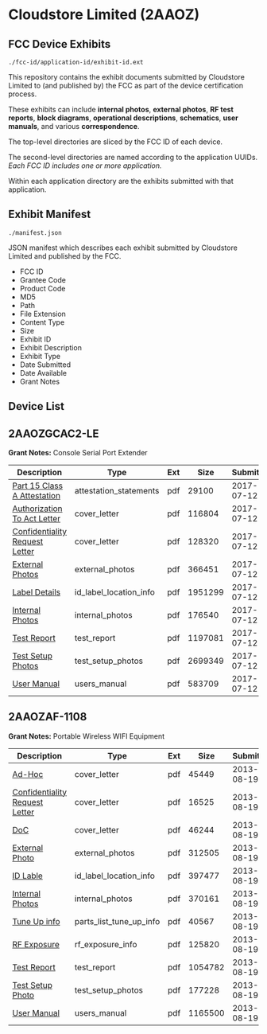 # Cloudstore Limited (2AAOZ)
## FCC Device Exhibits

```
./fcc-id/application-id/exhibit-id.ext
```

This repository contains the exhibit documents submitted by Cloudstore Limited to (and published by) the FCC as part of the device certification process.

These exhibits can include **internal photos**, **external photos**, **RF test reports**, **block diagrams**, **operational descriptions**, **schematics**, **user manuals**, and various **correspondence**.

The top-level directories are sliced by the FCC ID of each device.

The second-level directories are named according to the application UUIDs. *Each FCC ID includes one or more application.*

Within each application directory are the exhibits submitted with that application. 

## Exhibit Manifest

```
./manifest.json
```

JSON manifest which describes each exhibit submitted by Cloudstore Limited and published by the FCC.

- FCC ID
- Grantee Code
- Product Code
- MD5
- Path
- File Extension
- Content Type
- Size
- Exhibit ID
- Exhibit Description
- Exhibit Type
- Date Submitted
- Date Available
- Grant Notes

## Device List
## 2AAOZGCAC2-LE
**Grant Notes:** Console Serial Port Extender

| Description | Type | Ext | Size | Submitted | Available |
| ----------- | ---- | --- | ---- | --------- | --------- |
| [Part 15 Class A Attestation](2AAOZGCAC2-LE/71b9250eaedb15a89eccf898f98309a5/3461146.pdf) | attestation_statements | pdf | 29100 | 2017-07-12 | 2017-07-12 |
| [Authorization To Act Letter](2AAOZGCAC2-LE/71b9250eaedb15a89eccf898f98309a5/3461143.pdf) | cover_letter | pdf | 116804 | 2017-07-12 | 2017-07-12 |
| [Confidentiality Request Letter](2AAOZGCAC2-LE/71b9250eaedb15a89eccf898f98309a5/3461144.pdf) | cover_letter | pdf | 128320 | 2017-07-12 | 2017-07-12 |
| [External Photos](2AAOZGCAC2-LE/71b9250eaedb15a89eccf898f98309a5/3461145.pdf) | external_photos | pdf | 366451 | 2017-07-12 | 2017-07-12 |
| [Label Details](2AAOZGCAC2-LE/71b9250eaedb15a89eccf898f98309a5/3461148.pdf) | id_label_location_info | pdf | 1951299 | 2017-07-12 | 2017-07-12 |
| [Internal Photos](2AAOZGCAC2-LE/71b9250eaedb15a89eccf898f98309a5/3461147.pdf) | internal_photos | pdf | 176540 | 2017-07-12 | 2017-07-12 |
| [Test Report](2AAOZGCAC2-LE/71b9250eaedb15a89eccf898f98309a5/3461149.pdf) | test_report | pdf | 1197081 | 2017-07-12 | 2017-07-12 |
| [Test Setup Photos](2AAOZGCAC2-LE/71b9250eaedb15a89eccf898f98309a5/3461150.pdf) | test_setup_photos | pdf | 2699349 | 2017-07-12 | 2017-07-12 |
| [User Manual](2AAOZGCAC2-LE/71b9250eaedb15a89eccf898f98309a5/3461151.pdf) | users_manual | pdf | 583709 | 2017-07-12 | 2017-07-12 |
## 2AAOZAF-1108
**Grant Notes:** Portable Wireless WIFI Equipment

| Description | Type | Ext | Size | Submitted | Available |
| ----------- | ---- | --- | ---- | --------- | --------- |
| [Ad-Hoc](2AAOZAF-1108/746c53e3d4d8b09a9bafcc65d6dfca2b/2047480.pdf) | cover_letter | pdf | 45449 | 2013-08-19 | 2013-08-19 |
| [Confidentiality Request Letter](2AAOZAF-1108/746c53e3d4d8b09a9bafcc65d6dfca2b/2047483.pdf) | cover_letter | pdf | 16525 | 2013-08-19 | 2013-08-19 |
| [DoC](2AAOZAF-1108/746c53e3d4d8b09a9bafcc65d6dfca2b/2047486.pdf) | cover_letter | pdf | 46244 | 2013-08-19 | 2013-08-19 |
| [External Photo](2AAOZAF-1108/746c53e3d4d8b09a9bafcc65d6dfca2b/2047481.pdf) | external_photos | pdf | 312505 | 2013-08-19 | 2013-08-19 |
| [ID Lable](2AAOZAF-1108/746c53e3d4d8b09a9bafcc65d6dfca2b/2047485.pdf) | id_label_location_info | pdf | 397477 | 2013-08-19 | 2013-08-19 |
| [Internal Photos](2AAOZAF-1108/746c53e3d4d8b09a9bafcc65d6dfca2b/2047484.pdf) | internal_photos | pdf | 370161 | 2013-08-19 | 2013-08-19 |
| [Tune Up info](2AAOZAF-1108/746c53e3d4d8b09a9bafcc65d6dfca2b/2047489.pdf) | parts_list_tune_up_info | pdf | 40567 | 2013-08-19 | 2013-08-19 |
| [RF Exposure](2AAOZAF-1108/746c53e3d4d8b09a9bafcc65d6dfca2b/2047487.pdf) | rf_exposure_info | pdf | 125820 | 2013-08-19 | 2013-08-19 |
| [Test Report](2AAOZAF-1108/746c53e3d4d8b09a9bafcc65d6dfca2b/2047482.pdf) | test_report | pdf | 1054782 | 2013-08-19 | 2013-08-19 |
| [Test Setup Photo](2AAOZAF-1108/746c53e3d4d8b09a9bafcc65d6dfca2b/2047488.pdf) | test_setup_photos | pdf | 177228 | 2013-08-19 | 2013-08-19 |
| [User Manual](2AAOZAF-1108/746c53e3d4d8b09a9bafcc65d6dfca2b/2047490.pdf) | users_manual | pdf | 1165500 | 2013-08-19 | 2013-08-19 |
